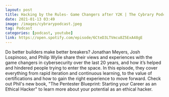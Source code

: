 ```yaml
---
layout: post
title: Hacking by the Rules- Game Changers after Y2K | The Cybrary Podcast Ep. 48
date: 2021-01-13 03:49
image: /images/cybrarypodcast.jpeg
tag: Podcast
categories: [podcast, youtube]
link: https://open.spotify.com/episode/6CteD3LTVmcu8Z5ExA48gE
---
```

Do better builders make better breakers? Jonathan Meyers, Josh Lospinoso, and Philip Wylie share their views and experiences with the game changers in cybersecurity over the last 20 years, and how it’s helped and hindered people trying to enter the space. In this episode, they cover everything from rapid iteration and continuous learning, to the value of certifications and how to gain the right experience to move forward. 
Check out Phil's new book, "The Pentester Blueprint: Starting your Career as an Ethical Hacker" to learn more about your potential as an ethical hacker.
